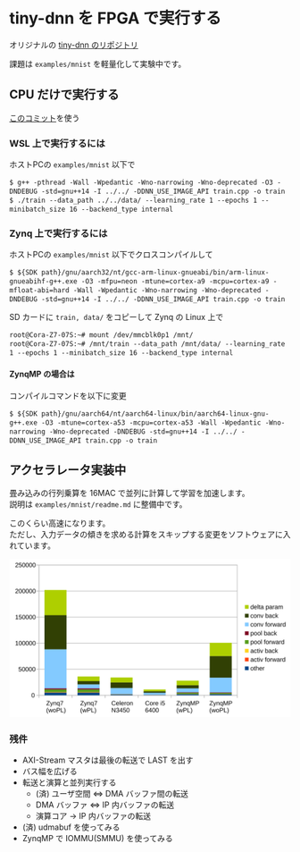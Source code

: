 # tiny-dnn を FPGA で実行する

オリジナルの [tiny-dnn のリポジトリ](https://github.com/tiny-dnn/tiny-dnn)

課題は ```examples/mnist``` を軽量化して実験中です。

## CPU だけで実行する

[このコミット](https://github.com/tom01h/tiny-dnn/tree/fa7d77bf524b4604d6088ae5a944193f1c2464af)を使う

### WSL 上で実行するには
ホストPCの ```examples/mnist``` 以下で

```
$ g++ -pthread -Wall -Wpedantic -Wno-narrowing -Wno-deprecated -O3 -DNDEBUG -std=gnu++14 -I ../../ -DDNN_USE_IMAGE_API train.cpp -o train
$ ./train --data_path ../../data/ --learning_rate 1 --epochs 1 --minibatch_size 16 --backend_type internal
```

### Zynq 上で実行するには
ホストPCの ```examples/mnist``` 以下でクロスコンパイルして
```
$ ${SDK path}/gnu/aarch32/nt/gcc-arm-linux-gnueabi/bin/arm-linux-gnueabihf-g++.exe -O3 -mfpu=neon -mtune=cortex-a9 -mcpu=cortex-a9 -mfloat-abi=hard -Wall -Wpedantic -Wno-narrowing -Wno-deprecated -DNDEBUG -std=gnu++14 -I ../../ -DDNN_USE_IMAGE_API train.cpp -o train
```

SD カードに ```train, data/``` をコピーして Zynq の Linux 上で
```
root@Cora-Z7-07S:~# mount /dev/mmcblk0p1 /mnt/
root@Cora-Z7-07S:~# /mnt/train --data_path /mnt/data/ --learning_rate 1 --epochs 1 --minibatch_size 16 --backend_type internal
```
#### ZynqMP の場合は
コンパイルコマンドを以下に変更
```
$ ${SDK path}/gnu/aarch64/nt/aarch64-linux/bin/aarch64-linux-gnu-g++.exe -O3 -mtune=cortex-a53 -mcpu=cortex-a53 -Wall -Wpedantic -Wno-narrowing -Wno-deprecated -DNDEBUG -std=gnu++14 -I ../../ -DDNN_USE_IMAGE_API train.cpp -o train
```

## アクセラレータ実装中

畳み込みの行列乗算を 16MAC で並列に計算して学習を加速します。  
説明は ```examples/mnist/readme.md``` に整備中です。

このくらい高速になります。  
ただし、入力データの傾きを求める計算をスキップする変更をソフトウェアに入れています。

![](speed.svg)

### 残件

- AXI-Stream マスタは最後の転送で LAST を出す
- バス幅を広げる
- 転送と演算と並列実行する
  - (済) ユーザ空間 ⇔ DMA バッファ間の転送
  - DMA バッファ ⇔ IP 内バッファの転送
  - 演算コア → IP 内バッファの転送
- (済) udmabuf を使ってみる
- ZynqMP で IOMMU(SMMU) を使ってみる
